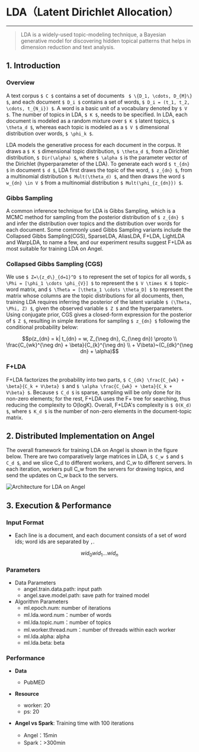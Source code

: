 # LDA（Latent Dirichlet Allocation）

---

> LDA is a widely-used topic-modeling technique, a Bayesian generative model for discovering hidden topical patterns that helps in dimension reduction and text analysis.

## 1. Introduction

### Overview

A text corpus ``$ C $`` contains a set of documents `` $ \{D_1, \cdots, D_{M}\} $``, and each document ``$ D_i $`` contains a set of words, ``$ D_i = (t_1, t_2, \cdots, t_{N_i}) $``. A word is a basic unit of a vocabulary denoted by ``$ V $``. The number of topics in LDA, ``$ K $``,  needs to be specified. In LDA, each document is modeled as a random mixture over ``$ K $`` latent topics, ``$ \theta_d $``, whereas each topic is modeled as a ``$ V $`` dimensional distribution over words, ``$ \phi_k $``.

LDA models the generative process for each document in the corpus. It draws a ``$ K $`` dimensional topic distribution, ``$ \theta_d $``, from a Dirichlet distribution, ``$ Dir(\alpha) $``, where ``$ \alpha $`` is the parameter vector of the Dirichlet (hyperparameter of the LDA). To generate each word ``$ t_{dn} $`` in document ``$ d $``, LDA first draws the topic of the word, ``$ z_{dn} $``, from a multinomial distribution ``$ Mult(\theta_d) $``, and then draws the word ``$ w_{dn} \in V $`` from a multinomial distribution ``$ Mult(\phi_{z_{dn}}) $``.

### Gibbs Sampling
A common inference technique for LDA is Gibbs Sampling, which is a MCMC method for sampling from the posterior distribution of ``$ z_{dn} $`` and infer the distribution over topics and the distribution over words for each document. Some commonly used Gibbs Sampling variants include the Collapsed Gibbs Sampling(CGS), SparseLDA, 
AliasLDA, F+LDA, LightLDA and WarpLDA, to name a few, and our experiment results suggest F+LDA as most suitable for training LDA on Angel. 

### Collapsed Gibbs Sampling (CGS)
We use ``$ Z=\{z_d\}_{d=1}^D $`` to represent the set of topics for all words, ``$ \Phi = [\phi_1 \cdots \phi_{V}] $`` to represent the ``$ V \times K $`` topic-word matrix, and ``$ \Theta = [\theta_1 \cdots \theta_D] $`` to represent the matrix whose columns are the topic distributions for all documents, then, training LDA requires inferring the posterior of the latent variable ``$ (\Theta, \Phi, Z) $``, given the observed variable ``$ Z $`` and the hyperparameters. Using conjugate prior, CGS gives a closed-form expression for the posterior of ``$ Z $``, resulting in simple iterations for sampling ``$ z_{dn} $`` following the conditional probability below:

```math
p(z_{dn} = k| t_{dn} = w, Z_{\neg dn}, C_{\neg dn}) \propto \\
			\frac{C_{wk}^{\neg dn} + \beta}{C_{k}^{\neg dn} \\
			+ V\beta}~(C_{dk}^{\neg dn}  + \alpha)
```

### F+LDA
F+LDA factorizes the probability into two parts, ``$ C_{dk} \frac{C_{wk} + \beta}{C_k + V\beta} $`` and ``$ \alpha \frac{C_{wk} + \beta}{C_k + V\beta} $``. Because ``$ C_d $`` is sparse, sampling will be only done for its non-zero elements; for the rest, F+LDA uses the F+ tree for searching, thus reducing the complexity to O(logK). Overall, F+LDA's complexity is ``$ O(K_d) $``, where ``$ K_d $`` is the number of non-zero elements in the document-topic matrix.

## 2. Distributed Implementation on Angel

The overall framework for training LDA on Angel is shown in the figure below. There are two comparatively large matrices in LDA, ``$ C_w $`` and ``$ C_d $``, and we slice C_d to different workers, and C_w to different servers. In each iteration, workers pull C_w from the servers for drawing topics, and send the updates on C_w back to the servers. 

![Architecture for LDA on Angel](../img/lda_ps.png)

## 3. Execution & Performance

### Input Format

* Each line is a document, and each document consists of a set of word ids; word ids are separated by `,`. 

```math
        wid_0 wid_1 ... wid_n
```

### Parameters

* Data Parameters
  * angel.train.data.path: input path
  * angel.save.model.path: save path for trained model 
* Algorithm Parameters
  * ml.epoch.num: number of iterations
  * ml.lda.word.num：number of words
  * ml.lda.topic.num：number of topics
  * ml.worker.thread.num：number of threads within each worker
  * ml.lda.alpha: alpha
  * ml.lda.beta: beta


### Performance
 
* **Data**
	 * PubMED 

* **Resource**
	* worker: 20
	* ps: 20

* **Angel vs Spark**: Training time with 100 iterations
	* Angel：15min
	* Spark：>300min

